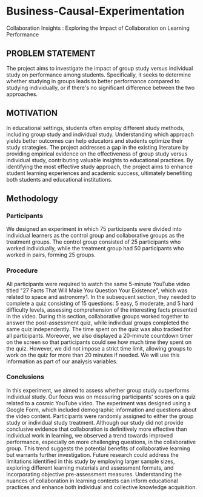 # Business-Causal-Experimentation
Collaboration Insights : Exploring the Impact of Collaboration on Learning Performance

## PROBLEM STATEMENT

The project aims to investigate the impact of group study versus individual study on performance among students. Specifically, it seeks to determine whether studying in groups leads to better performance compared to studying individually, or if there's no significant difference between the two approaches.


## MOTIVATION

In educational settings, students often employ different study methods, including group study and individual study. Understanding which approach yields better outcomes can help educators and students optimize their study strategies.
The project addresses a gap in the existing literature by providing empirical evidence on the effectiveness of group study versus individual study, contributing valuable insights to educational practices.
By identifying the most effective study approach, the project aims to enhance student learning experiences and academic success, ultimately benefiting both students and educational institutions.

## Methodology 
### Participants
We designed an experiment in which 75 participants were divided into individual learners as the control group and collaborative groups as the treatment groups. The control group consisted of 25 participants who worked individually, while the treatment group had 50 participants who worked in pairs, forming 25 groups.

### Procedure
All participants were required to watch the same 5-minute YouTube video titled "27 Facts That Will Make You Question Your Existence", which was related to space and astronomy1. In the subsequent section, they needed to complete a quiz consisting of 15 questions: 5 easy, 5 moderate, and 5 hard difficulty levels, assessing comprehension of the interesting facts presented in the video. During this section, collaborative groups worked together to answer the post-assessment quiz, while individual groups completed the same quiz independently. The time spent on the quiz was also tracked for all participants. Moreover, we also displayed a 20-minute countdown timer on the screen so that participants could see how much time they spent on the quiz. However, we did not impose a strict time limit, allowing groups to work on the quiz for more than 20 minutes if needed. We will use this information as part of our analysis variables.



### Conclusions 
In this experiment, we aimed to assess whether group study outperforms individual study. Our focus was on measuring participants' scores on a quiz related to a cosmic YouTube video. The experiment was designed using a Google Form, which included demographic information and questions about the video content. Participants were randomly assigned to either the group study or individual study treatment.
Although our study did not provide conclusive evidence that collaboration is definitively more effective than individual work in learning, we observed a trend towards improved performance, especially on more challenging questions, in the collaborative group. This trend suggests the potential benefits of collaborative learning but warrants further investigation.
Future research could address the limitations identified in this study by employing larger sample sizes, exploring different learning materials and assessment formats, and incorporating objective pre-assessment measures. Understanding the nuances of collaboration in learning contexts can inform educational practices and enhance both individual and collective knowledge acquisition.

